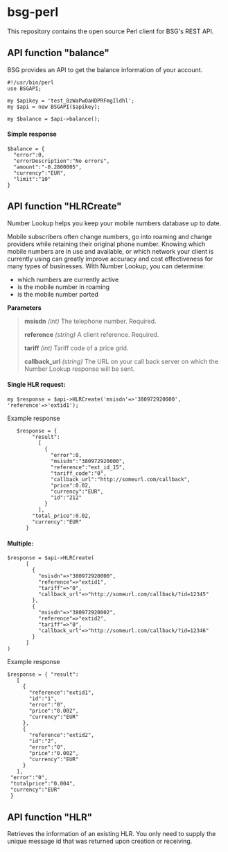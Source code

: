 # bsg-perl
This repository contains the open source Perl client for BSG's REST API.

## API function "balance"
BSG provides an API to get the balance information of your account.

    #!/usr/bin/perl
    use BSGAPI;
    
    my $apikey = 'test_8zWaPwOaHDPRFmgIldhl';
    my $api = new BSGAPI($apikey);
    
    my $balance = $api->balance();

#### Simple response

    $balance = {
      "error":0,
      "errorDescription":"No errors",
      "amount":"-0.2800005",
      "currency":"EUR",
      "limit":"10"
    }

## API function "HLRCreate"

 Number Lookup helps you keep your mobile numbers database up to date.

 Mobile subscribers often change numbers, go into roaming and change providers while retaining their original phone number. Knowing which mobile numbers are in use and available, or which network your client is currently using can greatly improve accuracy and cost effectiveness for many types of businesses.
 With Number Lookup, you can determine:

 - which numbers are currently active
 - is the mobile number in roaming
 - is the mobile number ported

**Parameters**
>   **msisdn**          *(int)*     The telephone number. Required.
>   
>   **reference**       *(string)*   A client reference. Required.
>   
>   **tariff**          *(int)*     Tariff code of a price grid.
>   
>   **callback_url**    *(string)*  The URL on your call back server on which the   Number Lookup response will be sent.

#### Single HLR request:

    my $response = $api->HLRCreate('msisdn'=>'380972920000', 'reference'=>'extid1');
                      
Example response

       $response = {
            "result":
              [
                {
                  "error":0,
                  "msisdn":"380972920000",
                  "reference":"ext_id_15",
                  "tariff_code":"0",
                  "callback_url":"http://someurl.com/callback",
                  "price":0.02,
                  "currency":"EUR",
                  "id":"212"
                }
              ],
            "total_price":0.02,
            "currency":"EUR"
          }

#### Multiple:

    $response = $api->HLRCreate(
          [ 
            {
              "msisdn"=>"380972920000",
              "reference"=>"extid1",
              "tariff"=>"0",
              "callback_url"=>"http://someurl.com/callback/?id=12345"
            },
            {
              "msisdn"=>"380972920002",
              "reference"=>"extid2",
              "tariff"=>"0",
              "callback_url"=>"http://someurl.com/callback/?id=12346"
            }
          ]
    )

  Example response
                     
    $response = { "result":
       [
         {
           "reference":"extid1",
           "id":"1",
           "error":"0",
           "price":"0.002",
           "currency":"EUR"
         },
         {
           "reference":"extid2",
           "id":"2",
           "error":"0",
           "price":"0.002",
           "currency":"EUR"
         }
       ],
     "error":"0",
     "totalprice":"0.004",
     "currency":"EUR"
     }

## API function "HLR"

Retrieves the information of an existing HLR. You only need to supply the unique message id that was returned upon creation or receiving.
